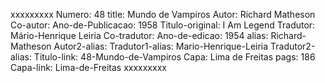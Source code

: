 xxxxxxxxx
Numero: 48
title: Mundo de Vampiros
Autor: Richard Matheson
Co-autor: 
Ano-de-Publicacao: 1958
Titulo-original: I Am Legend
Tradutor: Mário-Henrique Leiria
Co-tradutor: 
Ano-de-edicao: 1954
alias: Richard-Matheson
Autor2-alias: 
Tradutor1-alias: Mario-Henrique-Leiria
Tradutor2-alias: 
Titulo-link: 48-Mundo-de-Vampiros
Capa: Lima de Freitas
pags: 186
Capa-link: Lima-de-Freitas
xxxxxxxxx